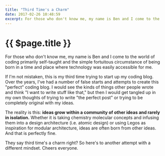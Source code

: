 ```yaml
---
title: "Third Time's a Charm"
date: 2017-02-26 10:48:59
excerpt: For those who don't know me, my name is Ben and I come to the world of coding primarily self-taught and the simple fortuitous circumstance of being born in a time and place where technology was easily accessible for me.
---
```


# {{ $page.title }}

For those who don't know me, my name is Ben and I come to the world of coding primarily self-taught and the simple fortuitous circumstance of being born in a time and place where technology was easily accessible for me.

If I'm not mistaken, this is my third time trying to start up my coding blog. Over the years, I've had a number of false starts and attempts to create this "perfect" coding blog. I would see the kinds of things other people wrote and think "I want to write stuff like that," but then I would get tangled up in my own thoughts of trying to write "the perfect post" or trying to be completely original with my ideas.

The reality is this: **ideas grow within a community of other ideas and rarely in isolation.** Whether it is taking chemistry molecular concepts and infusing them into a design architecture (i.e. atomic design) or using Legos as inspiration for modular architecture, ideas are often born from other ideas. And that is perfectly fine.

They say third time's a charm right? So here's to another attempt with a different mindset. Cheers everyone.
